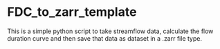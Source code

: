 # FDC_to_zarr_template
This is a simple python script to take streamflow data, calculate the flow duration curve and then save that data as dataset in a .zarr file type.
